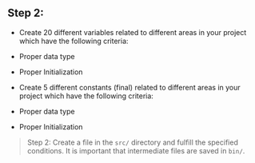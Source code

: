 ## Step 2:

- Create  20 different variables related to different areas in your project which have the following criteria:

- Proper data type
- Proper Initialization
- Create  5 different constants (final) related to different areas in your project which have the following criteria:
- Proper data type
- Proper Initialization

> Step 2: Create a file in the `src/` directory and fulfill the specified conditions. It is important that intermediate files are saved in `bin/`.